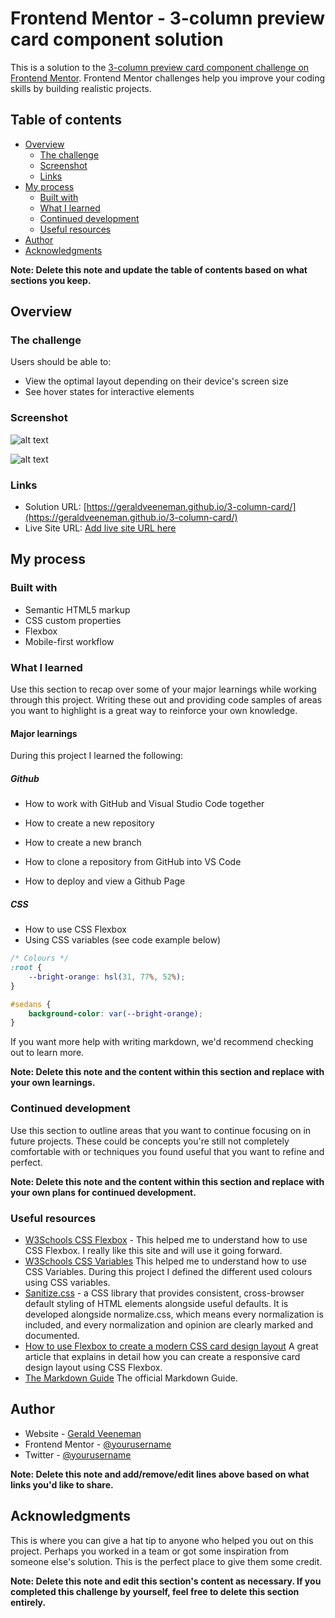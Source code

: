 # Frontend Mentor - 3-column preview card component solution

This is a solution to the [3-column preview card component challenge on Frontend Mentor](https://www.frontendmentor.io/challenges/3column-preview-card-component-pH92eAR2-). Frontend Mentor challenges help you improve your coding skills by building realistic projects. 

## Table of contents

- [Overview](#overview)
  - [The challenge](#the-challenge)
  - [Screenshot](#screenshot)
  - [Links](#links)
- [My process](#my-process)
  - [Built with](#built-with)
  - [What I learned](#what-i-learned)
  - [Continued development](#continued-development)
  - [Useful resources](#useful-resources)
- [Author](#author)
- [Acknowledgments](#acknowledgments)

**Note: Delete this note and update the table of contents based on what sections you keep.**

## Overview

### The challenge

Users should be able to:

- View the optimal layout depending on their device's screen size
- See hover states for interactive elements

### Screenshot

![alt text](./images/screenshot-desktop.png "Screenshot Desktop")

![alt text](./images/screenshot-mobile.png "Screenshot Mobile")


### Links

- Solution URL: [https://geraldveeneman.github.io/3-column-card/](https://geraldveeneman.github.io/3-column-card/)
- Live Site URL: [Add live site URL here](https://your-live-site-url.com)

## My process

### Built with

- Semantic HTML5 markup
- CSS custom properties
- Flexbox
- Mobile-first workflow

### What I learned

Use this section to recap over some of your major learnings while working through this project. Writing these out and providing code samples of areas you want to highlight is a great way to reinforce your own knowledge.
#### Major learnings
During this project I learned the following:

##### Github

- How to work with GitHub and Visual Studio Code together

- How to create a new repository
- How to create a new branch
- How to clone a repository from GitHub into VS Code
- How to deploy and view a Github Page

##### CSS
- How to use CSS Flexbox
- Using CSS variables (see code example below)
```css
/* Colours */
:root {
    --bright-orange: hsl(31, 77%, 52%);
}

#sedans {
    background-color: var(--bright-orange);
}
```



If you want more help with writing markdown, we'd recommend checking out  to learn more.

**Note: Delete this note and the content within this section and replace with your own learnings.**

### Continued development

Use this section to outline areas that you want to continue focusing on in future projects. These could be concepts you're still not completely comfortable with or techniques you found useful that you want to refine and perfect.

**Note: Delete this note and the content within this section and replace with your own plans for continued development.**

### Useful resources

- [W3Schools CSS Flexbox](https://www.w3schools.com/css/css3_flexbox.asp) - This helped me to understand how to use CSS Flexbox. I really like this site and will use it going forward.
- [W3Schools CSS Variables](https://www.w3schools.com/css/css3_variables.asp)
 This helped me to understand how to use CSS Variables. During this project I defined the different used colours using CSS variables. 
- [Sanitize.css](https://github.com/csstools/sanitize.css/) - a CSS library that provides consistent, cross-browser default styling of HTML elements alongside useful defaults.
It is developed alongside normalize.css, which means every normalization is included, and every normalization and opinion are clearly marked and documented.
- [How to use Flexbox to create a modern CSS card design layout](https://getflywheel.com/layout/flexbox-create-modern-card-design-layout/)
A great article that explains in detail how you can create a responsive card design layout using CSS Flexbox.
- [The Markdown Guide](https://www.markdownguide.org/)
The official Markdown Guide.


## Author

- Website - [Gerald Veeneman](https://www.your-site.com)
- Frontend Mentor - [@yourusername](https://www.frontendmentor.io/profile/yourusername)
- Twitter - [@yourusername](https://www.twitter.com/yourusername)

**Note: Delete this note and add/remove/edit lines above based on what links you'd like to share.**

## Acknowledgments

This is where you can give a hat tip to anyone who helped you out on this project. Perhaps you worked in a team or got some inspiration from someone else's solution. This is the perfect place to give them some credit.

**Note: Delete this note and edit this section's content as necessary. If you completed this challenge by yourself, feel free to delete this section entirely.**

